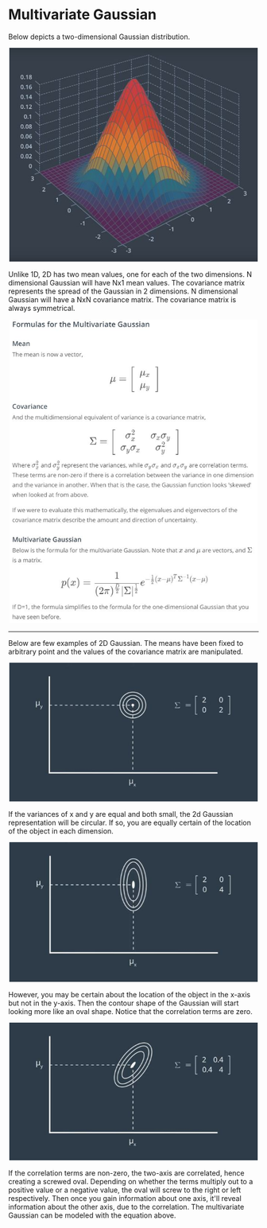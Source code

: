 # Multivariate Gaussian

Below depicts a two-dimensional Gaussian distribution.
<p align="center">
  <img width="500"src="../resources/m_g_1.JPG">
</p>

Unlike 1D, 2D has two mean values, one for each of the two dimensions. N dimensional Gaussian will have Nx1 mean values. The covariance matrix represents the spread of the Gaussian in 2 dimensions. N dimensional Gaussian will have a NxN covariance matrix. The covariance matrix is always symmetrical.

<p align="center">
  <img width="500"src="../resources/m_g_2.JPG">
</p>

--- 

Below are few examples of 2D Gaussian. The means have been fixed to arbitrary point and the values of the covariance matrix are manipulated. 

<p align="center">
  <img width="500"src="../resources/m_g_3.JPG">
</p>

If the variances of x and y are equal and both small, the 2d Gaussian representation will be circular. If so, you are equally certain of the location of the object in each dimension.

<p align="center">
  <img width="500"src="../resources/m_g_4.JPG">
</p>

 However, you may be certain about the location of the object in the x-axis but not in the y-axis. Then the contour shape of the Gaussian will start looking more like an oval shape. Notice that the correlation terms are zero. 

<p align="center">
  <img width="500"src="../resources/m_g_6.JPG">
</p>

If the correlation terms are non-zero, the two-axis are correlated, hence creating a screwed oval. Depending on whether the terms multiply out to a positive value or a negative value, the oval will screw to the right or left respectively. Then once you gain information about one axis, it'll reveal information about the other axis, due to the correlation. The multivariate Gaussian can be modeled with the equation above.

